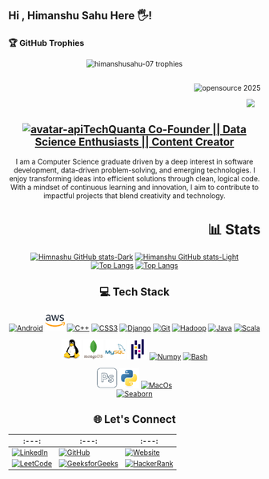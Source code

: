 ## Hi , Himanshu Sahu Here 🖐! 




### 🏆 GitHub Trophies

<p align="center">
  <img src="https://github-profile-trophy.vercel.app/?username=himanshusahu-07" alt="himanshusahu-07 trophies"/>
</p>


<div align="right">
  <br>
<img src="https://github.com/user-attachments/assets/950fea18-882f-4f92-b33b-6a0c02adc140" alt="opensource 2025" width="120" height="250">
</div>

<div align="right"> 
  
  ![](https://komarev.com/ghpvc/?username=himanshusahu-07&color=blueviolet)
  
</div>

<div align=center>
<a href="https://techquanta.tech">
  <h2 align=center><img src="https://github-avatar-frame-api.onrender.com/api/framed-avatar/himanshusahu-07?theme=flamingo&size=4&canvas=dark&shape=rect&radius=20" alt="avatar-api">TechQuanta Co-Founder || Data Science Enthusiasts || Content Creator</h2>
</a>


I am a Computer Science graduate driven by a deep interest in software development, data-driven problem-solving, and emerging technologies. I enjoy transforming ideas into efficient solutions through clean, logical code. With a mindset of continuous learning and innovation, I aim to contribute to impactful projects that blend creativity and technology.



<!--- Github Stats -->

<h1 align="right" > 📊 Stats</h1>

<div align="center">
  
[![Himnashu GitHub stats-Dark](https://github-readme-stats.vercel.app/api?username=himanshusahu-07&show_icons=true&theme=midnight-purple&bg_color=00000000&border_color=00000000#gh-dark-mode-only)](https://github.com/himanshusahu-07/github-readme-stats#gh-dark-mode-only)
[![Himanshu GitHub stats-Light](https://github-readme-stats.vercel.app/api?username=himanshusahu-07&show_icons=true&theme=catppuccin_latte&bg_color=00000000&border_color=00000000#gh-light-mode-only)](https://github.com/himanshusahu-07/github-readme-stats#gh-light-mode-only)
[![Top Langs](http://github-profile-summary-cards.vercel.app/api/cards/most-commit-language?username=himanshusahu-07&theme=dark&exclude=html,CSS,Jupyter%20Notebook&v=1#gh-dark-mode-only)](https://github.com/himanshusahu-07/github-readme-stats#gh-dark-mode-only)
[![Top Langs](http://github-profile-summary-cards.vercel.app/api/cards/most-commit-language?username=himanshusahu-07&theme=transparent&exclude=html,CSS,Jupyter%20Notebook&v=1#gh-light-mode-only)](https://github.com/himanshusahu-07/github-readme-stats#gh-light-mode-only)


</div>


<!--- Tech Stack Array -->

## 💻 Tech Stack 

<div align="center">

[<img src="https://raw.githubusercontent.com/marwin1991/profile-technology-icons/refs/heads/main/icons/vim.png" alt="Android" width="40" height="40">](https://developer.android.com)  [<img src="https://raw.githubusercontent.com/devicons/devicon/master/icons/amazonwebservices/amazonwebservices-original-wordmark.svg" alt="AWS" width="40" height="40">](https://aws.amazon.com)  [<img src="https://raw.githubusercontent.com/marwin1991/profile-technology-icons/refs/heads/main/icons/atom.png" alt="C++" width="40" height="40">](https://www.w3schools.com/cpp/)  [<img src="https://raw.githubusercontent.com/marwin1991/profile-technology-icons/refs/heads/main/icons/postman.png" alt="CSS3" width="40" height="40">](https://www.w3schools.com/css/)  [<img src="https://raw.githubusercontent.com/marwin1991/profile-technology-icons/refs/heads/main/icons/django.png" alt="Django" width="40" height="40">](https://www.djangoproject.com/)  [<img src="https://raw.githubusercontent.com/marwin1991/profile-technology-icons/refs/heads/main/icons/docker.png" alt="Git" width="40" height="40">](https://git-scm.com/)  [<img src="https://raw.githubusercontent.com/marwin1991/profile-technology-icons/refs/heads/main/icons/react.png" alt="Hadoop" width="40" height="40">](https://hadoop.apache.org/)  [<img src="https://raw.githubusercontent.com/marwin1991/profile-technology-icons/refs/heads/main/icons/java.png" alt="Java" width="40" height="40">](https://hive.apache.org/)  [<img src="https://raw.githubusercontent.com/marwin1991/profile-technology-icons/refs/heads/main/icons/scala.png" alt="Scala" width="40" height="40">](https://www.w3.org/html/) 

[<img src="https://raw.githubusercontent.com/devicons/devicon/master/icons/linux/linux-original.svg" alt="Linux" width="40" height="40">](https://www.linux.org/)  [<img src="https://raw.githubusercontent.com/devicons/devicon/master/icons/mongodb/mongodb-original-wordmark.svg" alt="MongoDB" width="40" height="40">](https://www.mongodb.com/)  [<img src="https://raw.githubusercontent.com/devicons/devicon/master/icons/mysql/mysql-original-wordmark.svg" alt="MySQL" width="40" height="40">](https://www.mysql.com/)  [<img src="https://raw.githubusercontent.com/devicons/devicon/2ae2a900d2f041da66e950e4d48052658d850630/icons/pandas/pandas-original.svg" alt="Pandas" width="40" height="40">](https://pandas.pydata.org/)  [<img src="https://raw.githubusercontent.com/marwin1991/profile-technology-icons/refs/heads/main/icons/numpy.png" alt="Numpy" width="40" height="40">](https://www.w3.org/html/)   [<img src="https://raw.githubusercontent.com/marwin1991/profile-technology-icons/refs/heads/main/icons/bash.png" alt="Bash" width="40" height="40">](https://www.w3.org/html/)  

[<img src="https://raw.githubusercontent.com/devicons/devicon/master/icons/photoshop/photoshop-line.svg" alt="Photoshop" width="40" height="40">](https://www.photoshop.com/en)  [<img src="https://raw.githubusercontent.com/devicons/devicon/master/icons/python/python-original.svg" alt="Python" width="40" height="40">](https://www.python.org)  [<img src="https://raw.githubusercontent.com/marwin1991/profile-technology-icons/refs/heads/main/icons/macos.png" alt="MacOs" width="40" height="40">](https://www.scala-lang.org)  
[<img src="https://raw.githubusercontent.com/marwin1991/profile-technology-icons/refs/heads/main/icons/kubernetes.png" alt="Seaborn" width="40" height="40">](https://seaborn.pydata.org/) 
  
</div>


## 🌐 Let's Connect


<div align="center">

| :---: | :---: | :---: |
|---|---|---|
| [<img src='https://raw.githubusercontent.com/rahuldkjain/github-profile-readme-generator/master/src/images/icons/Social/linked-in-alt.svg' alt='LinkedIn' height='40'>](https://www.linkedin.com/in/himanshusahu07/?) | [<img src='https://cdn.jsdelivr.net/npm/simple-icons@3.0.1/icons/github.svg' alt='GitHub' height='40'>](https://github.com/himanshusahu-07/) | [<img src='https://cdn.jsdelivr.net/npm/simple-icons@3.0.1/icons/icloud.svg' alt='Website' height='40'>](https://himanshusahu-07.vercel.app/) | [<img src='https://raw.githubusercontent.com/rahuldkjain/github-profile-readme-generator/master/src/images/icons/Social/kaggle.svg' alt='Kaggle' height='40'>](https://www.kaggle.com/himanshusahu07/) | [<img src='https://cdn.jsdelivr.net/npm/simple-icons@3.0.1/icons/tableau.svg' alt='Tableau' height='40'>](https://public.tableau.com/) |
| [<img src='https://cdn.jsdelivr.net/npm/simple-icons@3.0.1/icons/leetcode.svg' alt='LeetCode' height='40'>](https://leetcode.com/u/himanshu_7_7/) | [<img src='https://cdn.jsdelivr.net/npm/simple-icons@3.0.1/icons/geeksforgeeks.svg' alt='GeeksforGeeks' height='40'>](https://www.geeksforgeeks.org/user/gaminggom8kv/) | [<img src='https://raw.githubusercontent.com/rahuldkjain/github-profile-readme-generator/master/src/images/icons/Social/hackerrank.svg' alt='HackerRank' height='40'>](https://www.hackerrank.com/) |  

</div>



